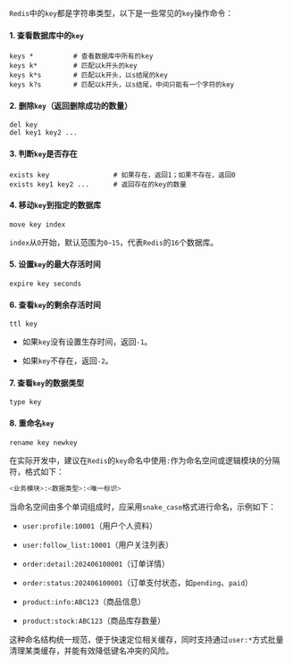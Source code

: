 `Redis`中的`key`都是字符串类型，以下是一些常见的`key`操作命令：

#### 1. 查看数据库中的`key`

```shell
keys *          # 查看数据库中所有的key
keys k*         # 匹配以k开头的key
keys k*s        # 匹配以k开头，以s结尾的key
keys k?s        # 匹配以k开头，以s结尾，中间只能有一个字符的key
```

#### 2. 删除`key`（返回删除成功的数量）

```shell
del key
del key1 key2 ...
```

#### 3. 判断`key`是否存在

```shell
exists key                # 如果存在，返回1；如果不存在，返回0
exists key1 key2 ...      # 返回存在的key的数量
```

#### 4. 移动`key`到指定的数据库

```shell
move key index
```

`index`从`0`开始，默认范围为`0~15`，代表`Redis`的`16`个数据库。

#### 5. 设置`key`的最大存活时间

```shell
expire key seconds
```

#### 6. 查看`key`的剩余存活时间

```shell
ttl key
```

- 如果`key`没有设置生存时间，返回`-1`。

- 如果`key`不存在，返回`-2`。

#### 7. 查看`key`的数据类型

```shell
type key
```

#### 8. 重命名`key`

```shell
rename key newkey
```

在实际开发中，建议在`Redis`的`key`命名中使用`:`作为命名空间或逻辑模块的分隔符，格式如下：

```sh
<业务模块>:<数据类型>:<唯一标识>
```

当命名空间由多个单词组成时，应采用`snake_case`格式进行命名，示例如下：

- `user:profile:10001`（用户个人资料）
- `user:follow_list:10001`（用户关注列表）

- `order:detail:202406100001`（订单详情）
- `order:status:202406100001`（订单支付状态，如`pending`、`paid`）
- `product:info:ABC123`（商品信息）
- `product:stock:ABC123`（商品库存数量）

这种命名结构统一规范，便于快速定位相关缓存，同时支持通过`user:*`方式批量清理某类缓存，并能有效降低键名冲突的风险。
